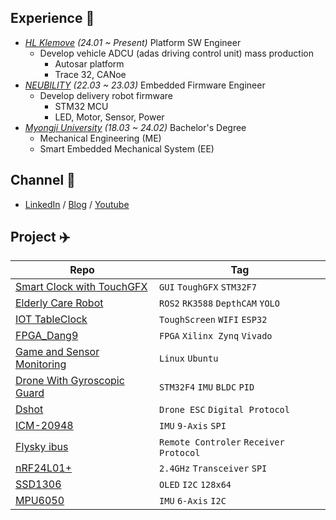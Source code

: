 ## Experience 🦄
- *[HL Klemove](https://www.hlklemove.com/) (24.01 ~ Present)* Platform SW Engineer
    - Develop vehicle ADCU (adas driving control unit) mass production
      - Autosar platform
      - Trace 32, CANoe
- *[NEUBILITY](https://www.neubility.co.kr/) (22.03 ~ 23.03)* Embedded Firmware Engineer
    - Develop delivery robot firmware 
      - STM32 MCU
      - LED, Motor, Sensor, Power
- *[Myongji University](https://www.mju.ac.kr/sites/mjukr/intro/intro.html) (18.03 ~ 24.02)* Bachelor's Degree
  - Mechanical Engineering (ME)
  - Smart Embedded Mechanical System (EE)

## Channel 🐬
- [LinkedIn](https://www.linkedin.com/in/eunhye-seok-966401229/) / [Blog](https://mokhwasomssi.tistory.com/) / [Youtube](https://www.youtube.com/channel/UCjLpy5cuPepSS_kRHBvJvzQ)

## Project ✈️
| Repo  | Tag  |
|---|---|
| [Smart Clock with TouchGFX](https://github.com/smart-clock) |`GUI` `ToughGFX` `STM32F7`|
| [Elderly Care Robot](https://github.com/MJU-Capstone-PetRobot) |`ROS2` `RK3588` `DepthCAM` `YOLO`|
| [IOT TableClock](https://github.com/mokhwasomssi/IOT_TableClock) |`ToughScreen` `WIFI` `ESP32`|
| [FPGA_Dang9](https://github.com/mokhwasomssi/FPGA_Dang9.git) |`FPGA` `Xilinx Zynq` `Vivado`|
| [Game and Sensor Monitoring](https://github.com/mokhwasomssi/game_and_sensor_monitoring.git) |`Linux` `Ubuntu`|
| [Drone With Gyroscopic Guard](https://github.com/mokhwasomssi/drone_with_gyroscopic_guard.git) |`STM32F4` `IMU` `BLDC` `PID`|
| [Dshot](https://github.com/mokhwasomssi/stm32_hal_dshot.git) |`Drone ESC` `Digital Protocol`|
| [ICM-20948](https://github.com/mokhwasomssi/stm32_hal_icm20948.git) |`IMU` `9-Axis` `SPI`|
| [Flysky ibus](https://github.com/mokhwasomssi/stm32_hal_flysky_ibus.git) | `Remote Controler` `Receiver Protocol`|
| [nRF24L01+](https://github.com/mokhwasomssi/stm32_hal_nrf24l01.git) |`2.4GHz` `Transceiver` `SPI`|
| [SSD1306](https://github.com/mokhwasomssi/stm32_hal_ssd1306.git) |`OLED` `I2C` `128x64`|
| [MPU6050](https://github.com/mokhwasomssi/stm32_hal_mpu6050.git) |`IMU` `6-Axis` `I2C`|
